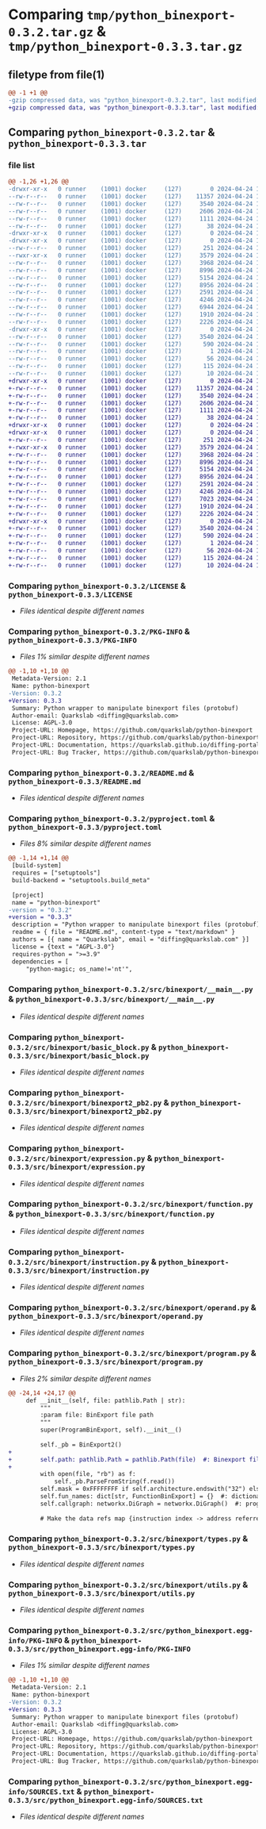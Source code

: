 # Comparing `tmp/python_binexport-0.3.2.tar.gz` & `tmp/python_binexport-0.3.3.tar.gz`

## filetype from file(1)

```diff
@@ -1 +1 @@
-gzip compressed data, was "python_binexport-0.3.2.tar", last modified: Wed Apr 24 12:03:40 2024, max compression
+gzip compressed data, was "python_binexport-0.3.3.tar", last modified: Wed Apr 24 13:16:57 2024, max compression
```

## Comparing `python_binexport-0.3.2.tar` & `python_binexport-0.3.3.tar`

### file list

```diff
@@ -1,26 +1,26 @@
-drwxr-xr-x   0 runner    (1001) docker     (127)        0 2024-04-24 12:03:40.278426 python_binexport-0.3.2/
--rw-r--r--   0 runner    (1001) docker     (127)    11357 2024-04-24 12:03:31.000000 python_binexport-0.3.2/LICENSE
--rw-r--r--   0 runner    (1001) docker     (127)     3540 2024-04-24 12:03:40.278426 python_binexport-0.3.2/PKG-INFO
--rw-r--r--   0 runner    (1001) docker     (127)     2606 2024-04-24 12:03:31.000000 python_binexport-0.3.2/README.md
--rw-r--r--   0 runner    (1001) docker     (127)     1111 2024-04-24 12:03:31.000000 python_binexport-0.3.2/pyproject.toml
--rw-r--r--   0 runner    (1001) docker     (127)       38 2024-04-24 12:03:40.278426 python_binexport-0.3.2/setup.cfg
-drwxr-xr-x   0 runner    (1001) docker     (127)        0 2024-04-24 12:03:40.274426 python_binexport-0.3.2/src/
-drwxr-xr-x   0 runner    (1001) docker     (127)        0 2024-04-24 12:03:40.278426 python_binexport-0.3.2/src/binexport/
--rw-r--r--   0 runner    (1001) docker     (127)      251 2024-04-24 12:03:31.000000 python_binexport-0.3.2/src/binexport/__init__.py
--rwxr-xr-x   0 runner    (1001) docker     (127)     3579 2024-04-24 12:03:31.000000 python_binexport-0.3.2/src/binexport/__main__.py
--rw-r--r--   0 runner    (1001) docker     (127)     3968 2024-04-24 12:03:31.000000 python_binexport-0.3.2/src/binexport/basic_block.py
--rw-r--r--   0 runner    (1001) docker     (127)     8996 2024-04-24 12:03:31.000000 python_binexport-0.3.2/src/binexport/binexport2_pb2.py
--rw-r--r--   0 runner    (1001) docker     (127)     5154 2024-04-24 12:03:31.000000 python_binexport-0.3.2/src/binexport/expression.py
--rw-r--r--   0 runner    (1001) docker     (127)     8956 2024-04-24 12:03:31.000000 python_binexport-0.3.2/src/binexport/function.py
--rw-r--r--   0 runner    (1001) docker     (127)     2591 2024-04-24 12:03:31.000000 python_binexport-0.3.2/src/binexport/instruction.py
--rw-r--r--   0 runner    (1001) docker     (127)     4246 2024-04-24 12:03:31.000000 python_binexport-0.3.2/src/binexport/operand.py
--rw-r--r--   0 runner    (1001) docker     (127)     6944 2024-04-24 12:03:31.000000 python_binexport-0.3.2/src/binexport/program.py
--rw-r--r--   0 runner    (1001) docker     (127)     1910 2024-04-24 12:03:31.000000 python_binexport-0.3.2/src/binexport/types.py
--rw-r--r--   0 runner    (1001) docker     (127)     2226 2024-04-24 12:03:31.000000 python_binexport-0.3.2/src/binexport/utils.py
-drwxr-xr-x   0 runner    (1001) docker     (127)        0 2024-04-24 12:03:40.278426 python_binexport-0.3.2/src/python_binexport.egg-info/
--rw-r--r--   0 runner    (1001) docker     (127)     3540 2024-04-24 12:03:40.000000 python_binexport-0.3.2/src/python_binexport.egg-info/PKG-INFO
--rw-r--r--   0 runner    (1001) docker     (127)      590 2024-04-24 12:03:40.000000 python_binexport-0.3.2/src/python_binexport.egg-info/SOURCES.txt
--rw-r--r--   0 runner    (1001) docker     (127)        1 2024-04-24 12:03:40.000000 python_binexport-0.3.2/src/python_binexport.egg-info/dependency_links.txt
--rw-r--r--   0 runner    (1001) docker     (127)       56 2024-04-24 12:03:40.000000 python_binexport-0.3.2/src/python_binexport.egg-info/entry_points.txt
--rw-r--r--   0 runner    (1001) docker     (127)      115 2024-04-24 12:03:40.000000 python_binexport-0.3.2/src/python_binexport.egg-info/requires.txt
--rw-r--r--   0 runner    (1001) docker     (127)       10 2024-04-24 12:03:40.000000 python_binexport-0.3.2/src/python_binexport.egg-info/top_level.txt
+drwxr-xr-x   0 runner    (1001) docker     (127)        0 2024-04-24 13:16:57.972730 python_binexport-0.3.3/
+-rw-r--r--   0 runner    (1001) docker     (127)    11357 2024-04-24 13:16:52.000000 python_binexport-0.3.3/LICENSE
+-rw-r--r--   0 runner    (1001) docker     (127)     3540 2024-04-24 13:16:57.972730 python_binexport-0.3.3/PKG-INFO
+-rw-r--r--   0 runner    (1001) docker     (127)     2606 2024-04-24 13:16:52.000000 python_binexport-0.3.3/README.md
+-rw-r--r--   0 runner    (1001) docker     (127)     1111 2024-04-24 13:16:52.000000 python_binexport-0.3.3/pyproject.toml
+-rw-r--r--   0 runner    (1001) docker     (127)       38 2024-04-24 13:16:57.972730 python_binexport-0.3.3/setup.cfg
+drwxr-xr-x   0 runner    (1001) docker     (127)        0 2024-04-24 13:16:57.968730 python_binexport-0.3.3/src/
+drwxr-xr-x   0 runner    (1001) docker     (127)        0 2024-04-24 13:16:57.972730 python_binexport-0.3.3/src/binexport/
+-rw-r--r--   0 runner    (1001) docker     (127)      251 2024-04-24 13:16:52.000000 python_binexport-0.3.3/src/binexport/__init__.py
+-rwxr-xr-x   0 runner    (1001) docker     (127)     3579 2024-04-24 13:16:52.000000 python_binexport-0.3.3/src/binexport/__main__.py
+-rw-r--r--   0 runner    (1001) docker     (127)     3968 2024-04-24 13:16:52.000000 python_binexport-0.3.3/src/binexport/basic_block.py
+-rw-r--r--   0 runner    (1001) docker     (127)     8996 2024-04-24 13:16:52.000000 python_binexport-0.3.3/src/binexport/binexport2_pb2.py
+-rw-r--r--   0 runner    (1001) docker     (127)     5154 2024-04-24 13:16:52.000000 python_binexport-0.3.3/src/binexport/expression.py
+-rw-r--r--   0 runner    (1001) docker     (127)     8956 2024-04-24 13:16:52.000000 python_binexport-0.3.3/src/binexport/function.py
+-rw-r--r--   0 runner    (1001) docker     (127)     2591 2024-04-24 13:16:52.000000 python_binexport-0.3.3/src/binexport/instruction.py
+-rw-r--r--   0 runner    (1001) docker     (127)     4246 2024-04-24 13:16:52.000000 python_binexport-0.3.3/src/binexport/operand.py
+-rw-r--r--   0 runner    (1001) docker     (127)     7023 2024-04-24 13:16:52.000000 python_binexport-0.3.3/src/binexport/program.py
+-rw-r--r--   0 runner    (1001) docker     (127)     1910 2024-04-24 13:16:52.000000 python_binexport-0.3.3/src/binexport/types.py
+-rw-r--r--   0 runner    (1001) docker     (127)     2226 2024-04-24 13:16:52.000000 python_binexport-0.3.3/src/binexport/utils.py
+drwxr-xr-x   0 runner    (1001) docker     (127)        0 2024-04-24 13:16:57.972730 python_binexport-0.3.3/src/python_binexport.egg-info/
+-rw-r--r--   0 runner    (1001) docker     (127)     3540 2024-04-24 13:16:57.000000 python_binexport-0.3.3/src/python_binexport.egg-info/PKG-INFO
+-rw-r--r--   0 runner    (1001) docker     (127)      590 2024-04-24 13:16:57.000000 python_binexport-0.3.3/src/python_binexport.egg-info/SOURCES.txt
+-rw-r--r--   0 runner    (1001) docker     (127)        1 2024-04-24 13:16:57.000000 python_binexport-0.3.3/src/python_binexport.egg-info/dependency_links.txt
+-rw-r--r--   0 runner    (1001) docker     (127)       56 2024-04-24 13:16:57.000000 python_binexport-0.3.3/src/python_binexport.egg-info/entry_points.txt
+-rw-r--r--   0 runner    (1001) docker     (127)      115 2024-04-24 13:16:57.000000 python_binexport-0.3.3/src/python_binexport.egg-info/requires.txt
+-rw-r--r--   0 runner    (1001) docker     (127)       10 2024-04-24 13:16:57.000000 python_binexport-0.3.3/src/python_binexport.egg-info/top_level.txt
```

### Comparing `python_binexport-0.3.2/LICENSE` & `python_binexport-0.3.3/LICENSE`

 * *Files identical despite different names*

### Comparing `python_binexport-0.3.2/PKG-INFO` & `python_binexport-0.3.3/PKG-INFO`

 * *Files 1% similar despite different names*

```diff
@@ -1,10 +1,10 @@
 Metadata-Version: 2.1
 Name: python-binexport
-Version: 0.3.2
+Version: 0.3.3
 Summary: Python wrapper to manipulate binexport files (protobuf)
 Author-email: Quarkslab <diffing@quarkslab.com>
 License: AGPL-3.0
 Project-URL: Homepage, https://github.com/quarkslab/python-binexport
 Project-URL: Repository, https://github.com/quarkslab/python-binexport
 Project-URL: Documentation, https://quarkslab.github.io/diffing-portal/exporter/binexport.html#python-binexport
 Project-URL: Bug Tracker, https://github.com/quarkslab/python-binexport/issues
```

### Comparing `python_binexport-0.3.2/README.md` & `python_binexport-0.3.3/README.md`

 * *Files identical despite different names*

### Comparing `python_binexport-0.3.2/pyproject.toml` & `python_binexport-0.3.3/pyproject.toml`

 * *Files 8% similar despite different names*

```diff
@@ -1,14 +1,14 @@
 [build-system]
 requires = ["setuptools"]
 build-backend = "setuptools.build_meta"
 
 [project]
 name = "python-binexport"
-version = "0.3.2"
+version = "0.3.3"
 description = "Python wrapper to manipulate binexport files (protobuf)"
 readme = { file = "README.md", content-type = "text/markdown" }
 authors = [{ name = "Quarkslab", email = "diffing@quarkslab.com" }]
 license = {text = "AGPL-3.0"}
 requires-python = ">=3.9"
 dependencies = [
     "python-magic; os_name!='nt'",
```

### Comparing `python_binexport-0.3.2/src/binexport/__main__.py` & `python_binexport-0.3.3/src/binexport/__main__.py`

 * *Files identical despite different names*

### Comparing `python_binexport-0.3.2/src/binexport/basic_block.py` & `python_binexport-0.3.3/src/binexport/basic_block.py`

 * *Files identical despite different names*

### Comparing `python_binexport-0.3.2/src/binexport/binexport2_pb2.py` & `python_binexport-0.3.3/src/binexport/binexport2_pb2.py`

 * *Files identical despite different names*

### Comparing `python_binexport-0.3.2/src/binexport/expression.py` & `python_binexport-0.3.3/src/binexport/expression.py`

 * *Files identical despite different names*

### Comparing `python_binexport-0.3.2/src/binexport/function.py` & `python_binexport-0.3.3/src/binexport/function.py`

 * *Files identical despite different names*

### Comparing `python_binexport-0.3.2/src/binexport/instruction.py` & `python_binexport-0.3.3/src/binexport/instruction.py`

 * *Files identical despite different names*

### Comparing `python_binexport-0.3.2/src/binexport/operand.py` & `python_binexport-0.3.3/src/binexport/operand.py`

 * *Files identical despite different names*

### Comparing `python_binexport-0.3.2/src/binexport/program.py` & `python_binexport-0.3.3/src/binexport/program.py`

 * *Files 2% similar despite different names*

```diff
@@ -24,14 +24,17 @@
     def __init__(self, file: pathlib.Path | str):
         """
         :param file: BinExport file path
         """
         super(ProgramBinExport, self).__init__()
 
         self._pb = BinExport2()
+
+        self.path: pathlib.Path = pathlib.Path(file)  #: Binexport file path
+
         with open(file, "rb") as f:
             self._pb.ParseFromString(f.read())
         self.mask = 0xFFFFFFFF if self.architecture.endswith("32") else 0xFFFFFFFFFFFFFFFF
         self.fun_names: dict[str, FunctionBinExport] = {}  #: dictionary function name -> name
         self.callgraph: networkx.DiGraph = networkx.DiGraph()  #: program callgraph (as Digraph)
 
         # Make the data refs map {instruction index -> address referred}
```

### Comparing `python_binexport-0.3.2/src/binexport/types.py` & `python_binexport-0.3.3/src/binexport/types.py`

 * *Files identical despite different names*

### Comparing `python_binexport-0.3.2/src/binexport/utils.py` & `python_binexport-0.3.3/src/binexport/utils.py`

 * *Files identical despite different names*

### Comparing `python_binexport-0.3.2/src/python_binexport.egg-info/PKG-INFO` & `python_binexport-0.3.3/src/python_binexport.egg-info/PKG-INFO`

 * *Files 1% similar despite different names*

```diff
@@ -1,10 +1,10 @@
 Metadata-Version: 2.1
 Name: python-binexport
-Version: 0.3.2
+Version: 0.3.3
 Summary: Python wrapper to manipulate binexport files (protobuf)
 Author-email: Quarkslab <diffing@quarkslab.com>
 License: AGPL-3.0
 Project-URL: Homepage, https://github.com/quarkslab/python-binexport
 Project-URL: Repository, https://github.com/quarkslab/python-binexport
 Project-URL: Documentation, https://quarkslab.github.io/diffing-portal/exporter/binexport.html#python-binexport
 Project-URL: Bug Tracker, https://github.com/quarkslab/python-binexport/issues
```

### Comparing `python_binexport-0.3.2/src/python_binexport.egg-info/SOURCES.txt` & `python_binexport-0.3.3/src/python_binexport.egg-info/SOURCES.txt`

 * *Files identical despite different names*

